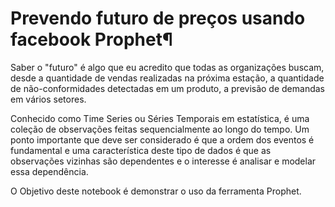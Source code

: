 # Prevendo futuro de preços usando facebook Prophet¶
Saber o "futuro" é algo que eu acredito que todas as organizações buscam, desde a quantidade de vendas realizadas na próxima estação, a quantidade de não-conformidades detectadas em um produto, a previsão de demandas em vários setores.

Conhecido como Time Series ou Séries Temporais em estatística, é uma coleção de observações feitas sequencialmente ao longo do tempo. Um ponto importante que deve ser considerado é que a ordem dos eventos é fundamental e uma característica deste tipo de dados é que as observações vizinhas são dependentes e o interesse é analisar e modelar essa dependência.

O Objetivo deste notebook é demonstrar o uso da ferramenta Prophet.
